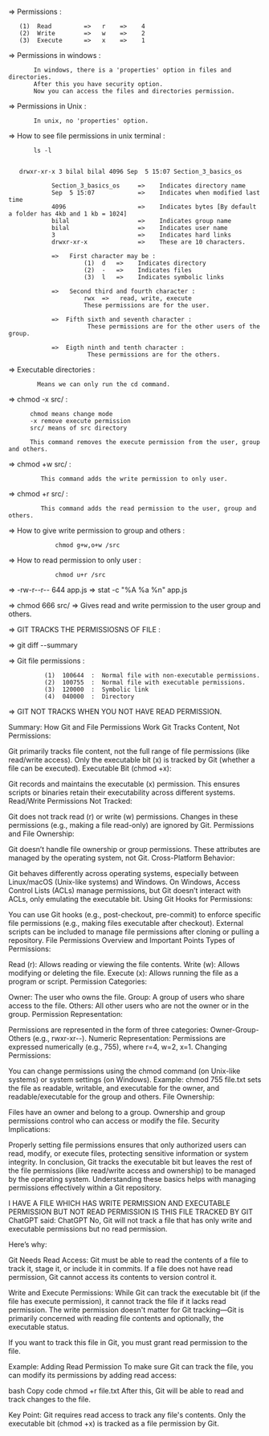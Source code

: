 =>   Permissions :

       (1)  Read         =>   r    =>    4
       (2)  Write        =>   w    =>    2  
       (3)  Execute      =>   x    =>    1


=>   Permissions in windows :

           In windows, there is a 'properties' option in files and directories.
           After this you have security option.
           Now you can access the files and directories permission.



=>   Permissions in Unix :

           In unix, no 'properties' option.


=>   How to see file permissions in unix terminal :

           ls -l

       
       drwxr-xr-x 3 bilal bilal 4096 Sep  5 15:07 Section_3_basics_os

                Section_3_basics_os     =>    Indicates directory name
                Sep  5 15:07            =>    Indicates when modified last time
                4096                    =>    Indicates bytes [By default a folder has 4kb and 1 kb = 1024]
                bilal                   =>    Indicates group name
                bilal                   =>    Indicates user name
                3                       =>    Indicates hard links
                drwxr-xr-x              =>    These are 10 characters.

                =>   First character may be :
                         (1)  d   =>    Indicates directory 
                         (2)  -   =>    Indicates files
                         (3)  l   =>    Indicates symbolic links

                =>   Second third and fourth character :
                         rwx  =>   read, write, execute
                         These permissions are for the user.

                =>  Fifth sixth and seventh character :
                          These permissions are for the other users of the group.

                =>  Eigth ninth and tenth character :
                          These permissions are for the others.  


                    

=>    Executable directories :
 
            Means we can only run the cd command.


=>    chmod -x src/ :

          chmod means change mode
          -x remove execute permission
          src/ means of src directory

          This command removes the execute permission from the user, group and others.


 
=>     chmod +w  src/ :

             This command adds the write permission to only user.


=>     chmod +r src/ :

             This command adds the read permission to the user, group and others.


=>     How to give write permission to  group and others :

                 chmod g+w,o+w /src


=>     How to read permission to only user :

                 chmod u+r /src



=>     -rw-r--r--  644  app.js      =>    stat -c "%A %a %n" app.js


=>     chmod 666 src/   =>   Gives read and write permission to the user group and others.



=>    GIT TRACKS THE PERMISSIOSNS OF FILE :


=>     git diff --summary


=>     Git file permissions :

              (1)  100644  :  Normal file with non-executable permissions.
              (2)  100755  :  Normal file with executable permissions.
              (3)  120000  :  Symbolic link
              (4)  040000  :  Directory


=>    GIT NOT TRACKS WHEN YOU NOT HAVE READ PERMISSION.











Summary: How Git and File Permissions Work
Git Tracks Content, Not Permissions:

Git primarily tracks file content, not the full range of file permissions (like read/write access).
Only the executable bit (x) is tracked by Git (whether a file can be executed).
Executable Bit (chmod +x):

Git records and maintains the executable (x) permission. This ensures scripts or binaries retain their executability across different systems.
Read/Write Permissions Not Tracked:

Git does not track read (r) or write (w) permissions.
Changes in these permissions (e.g., making a file read-only) are ignored by Git.
Permissions and File Ownership:

Git doesn’t handle file ownership or group permissions. These attributes are managed by the operating system, not Git.
Cross-Platform Behavior:

Git behaves differently across operating systems, especially between Linux/macOS (Unix-like systems) and Windows.
On Windows, Access Control Lists (ACLs) manage permissions, but Git doesn’t interact with ACLs, only emulating the executable bit.
Using Git Hooks for Permissions:

You can use Git hooks (e.g., post-checkout, pre-commit) to enforce specific file permissions (e.g., making files executable after checkout).
External scripts can be included to manage file permissions after cloning or pulling a repository.
File Permissions Overview and Important Points
Types of Permissions:

Read (r): Allows reading or viewing the file contents.
Write (w): Allows modifying or deleting the file.
Execute (x): Allows running the file as a program or script.
Permission Categories:

Owner: The user who owns the file.
Group: A group of users who share access to the file.
Others: All other users who are not the owner or in the group.
Permission Representation:

Permissions are represented in the form of three categories: Owner-Group-Others (e.g., rwxr-xr--).
Numeric Representation: Permissions are expressed numerically (e.g., 755), where r=4, w=2, x=1.
Changing Permissions:

You can change permissions using the chmod command (on Unix-like systems) or system settings (on Windows).
Example: chmod 755 file.txt sets the file as readable, writable, and executable for the owner, and readable/executable for the group and others.
File Ownership:

Files have an owner and belong to a group. Ownership and group permissions control who can access or modify the file.
Security Implications:

Properly setting file permissions ensures that only authorized users can read, modify, or execute files, protecting sensitive information or system integrity.
In conclusion, Git tracks the executable bit but leaves the rest of the file permissions (like read/write access and ownership) to be managed by the operating system. Understanding these basics helps with managing permissions effectively within a Git repository.





I HAVE A FILE WHICH HAS WRITE PERMISSION AND EXECUTABLE PERMISSION BUT NOT READ PERMISSION IS THIS FILE TRACKED BY GIT
ChatGPT said:
ChatGPT
No, Git will not track a file that has only write and executable permissions but no read permission.

Here’s why:

Git Needs Read Access: Git must be able to read the contents of a file to track it, stage it, or include it in commits. If a file does not have read permission, Git cannot access its contents to version control it.

Write and Execute Permissions: While Git can track the executable bit (if the file has execute permission), it cannot track the file if it lacks read permission. The write permission doesn't matter for Git tracking—Git is primarily concerned with reading file contents and optionally, the executable status.

If you want to track this file in Git, you must grant read permission to the file.

Example: Adding Read Permission
To make sure Git can track the file, you can modify its permissions by adding read access:

bash
Copy code
chmod +r file.txt
After this, Git will be able to read and track changes to the file.

Key Point:
Git requires read access to track any file's contents.
Only the executable bit (chmod +x) is tracked as a file permission by Git.